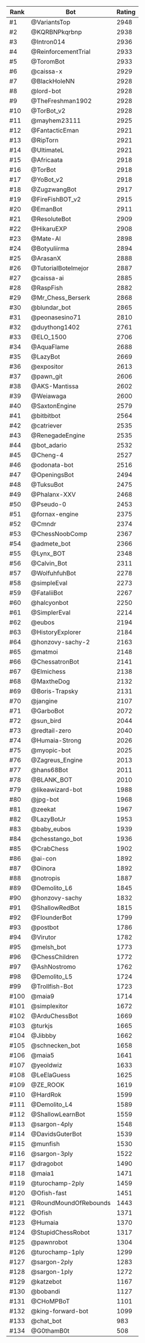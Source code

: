 Rank|Bot|Rating
---|---|---
#1|@VariantsTop|2948
#2|@KQRBNPkqrbnp|2938
#3|@Intron014|2936
#4|@ReinforcementTrial|2933
#5|@ToromBot|2933
#6|@caissa-x|2929
#7|@BlackHoleNN|2928
#8|@lord-bot|2928
#9|@TheFreshman1902|2928
#10|@TorBot_v2|2928
#11|@mayhem23111|2925
#12|@FantacticEman|2921
#13|@RipTorn|2921
#14|@UltimateL|2921
#15|@Africaata|2918
#16|@TorBot|2918
#17|@YoBot_v2|2918
#18|@ZugzwangBot|2917
#19|@FireFishBOT_v2|2915
#20|@EmanBot|2911
#21|@ResoluteBot|2909
#22|@HikaruEXP|2908
#23|@Mate-AI|2898
#24|@Botyuliirma|2894
#25|@ArasanX|2888
#26|@TutorialBotelmejor|2887
#27|@caissa-ai|2885
#28|@RaspFish|2882
#29|@Mr_Chess_Berserk|2868
#30|@blundar_bot|2865
#31|@peonasesino71|2810
#32|@duythong1402|2761
#33|@ELO_1500|2706
#34|@AquaFlame|2688
#35|@LazyBot|2669
#36|@expositor|2613
#37|@pawn_git|2606
#38|@AKS-Mantissa|2602
#39|@Weiawaga|2600
#40|@SaxtonEngine|2579
#41|@bitbitbot|2564
#42|@catriever|2535
#43|@RenegadeEngine|2535
#44|@bot_adario|2532
#45|@Cheng-4|2527
#46|@odonata-bot|2516
#47|@OpeningsBot|2494
#48|@TuksuBot|2475
#49|@Phalanx-XXV|2468
#50|@Pseudo-0|2453
#51|@fornax-engine|2375
#52|@Cmndr|2374
#53|@ChessNoobComp|2367
#54|@admete_bot|2366
#55|@Lynx_BOT|2348
#56|@Calvin_Bot|2311
#57|@WolfuhfuhBot|2278
#58|@simpleEval|2273
#59|@FataliiBot|2267
#60|@halcyonbot|2250
#61|@SimplerEval|2214
#62|@eubos|2194
#63|@HistoryExplorer|2184
#64|@honzovy-sachy-2|2163
#65|@matmoi|2148
#66|@ChessatronBot|2141
#67|@Elmichess|2138
#68|@MaxtheDog|2132
#69|@Boris-Trapsky|2131
#70|@jangine|2107
#71|@GarboBot|2072
#72|@sun_bird|2044
#73|@redtail-zero|2040
#74|@Humaia-Strong|2026
#75|@myopic-bot|2025
#76|@Zagreus_Engine|2013
#77|@hans68Bot|2011
#78|@BLANK_BOT|2010
#79|@likeawizard-bot|1988
#80|@jpg-bot|1968
#81|@zeekat|1967
#82|@LazyBotJr|1953
#83|@baby_eubos|1939
#84|@chesstango_bot|1936
#85|@CrabChess|1902
#86|@ai-con|1892
#87|@Dinora|1892
#88|@notropis|1887
#89|@Demolito_L6|1845
#90|@honzovy-sachy|1832
#91|@ShallowRedBot|1815
#92|@FlounderBot|1799
#93|@postbot|1786
#94|@Virutor|1782
#95|@melsh_bot|1773
#96|@ChessChildren|1772
#97|@AshNostromo|1762
#98|@Demolito_L5|1724
#99|@Trollfish-Bot|1723
#100|@maia9|1714
#101|@simplexitor|1672
#102|@ArduChessBot|1669
#103|@turkjs|1665
#104|@Jibbby|1662
#105|@schnecken_bot|1658
#106|@maia5|1641
#107|@yeoldwiz|1633
#108|@LeElaGuess|1625
#109|@ZE_ROOK|1619
#110|@HardRok|1599
#111|@Demolito_L4|1589
#112|@ShallowLearnBot|1559
#113|@sargon-4ply|1548
#114|@DavidsGuterBot|1539
#115|@munfish|1530
#116|@sargon-3ply|1522
#117|@dragobot|1490
#118|@maia1|1471
#119|@turochamp-2ply|1459
#120|@Ofish-fast|1451
#121|@RoundMoundOfRebounds|1443
#122|@Ofish|1371
#123|@Humaia|1370
#124|@StupidChessRobot|1317
#125|@pawnrobot|1304
#126|@turochamp-1ply|1299
#127|@sargon-2ply|1283
#128|@sargon-1ply|1272
#129|@katzebot|1167
#130|@bobandi|1127
#131|@CHoMPBoT|1101
#132|@king-forward-bot|1099
#133|@chat_bot|983
#134|@G0thamB0t|508
